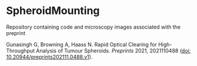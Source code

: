 # SpheroidMounting

Repository containing code and microscopy images associated with the preprint

Gunasingh G, Browning A, Haass N. Rapid Optical Clearing for High-Throughput Analysis of Tumour Spheroids. _Preprints_ 2021, 2021110488 ([doi: 10.20944/preprints202111.0488.v1](https://www.preprints.org/manuscript/202111.0488/v1)). 
